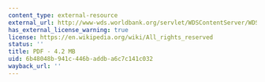 ```yaml
---
content_type: external-resource
external_url: http://www-wds.worldbank.org/servlet/WDSContentServer/WDSP/IB/1998/04/01/000009265_3980624143531/Rendered/PDF/multi_page.pdf
has_external_license_warning: true
license: https://en.wikipedia.org/wiki/All_rights_reserved
status: ''
title: PDF - 4.2 MB
uid: 6b48048b-941c-446b-addb-a6c7c141c032
wayback_url: ''
---
```

